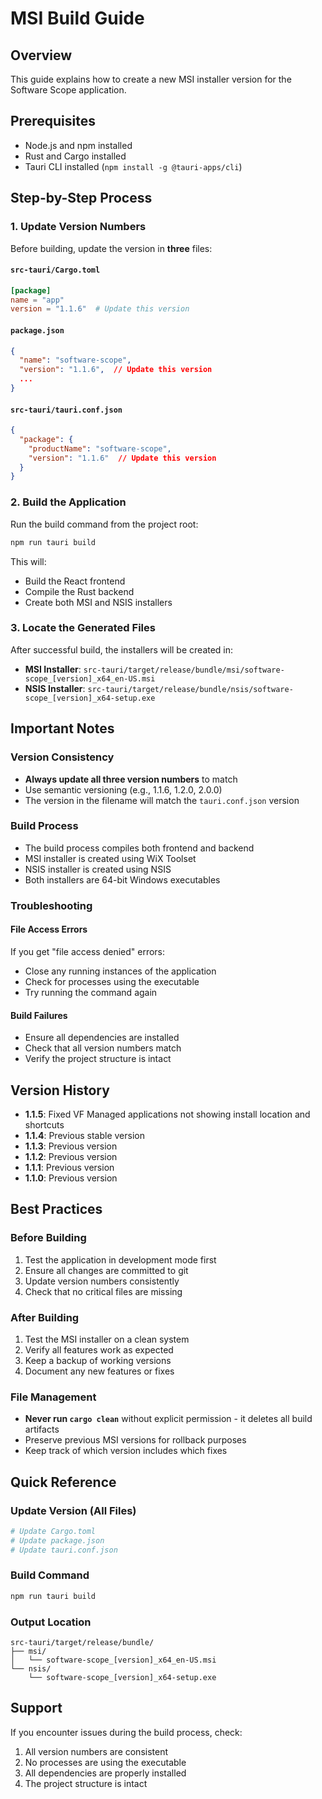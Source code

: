 # MSI Build Guide

## Overview
This guide explains how to create a new MSI installer version for the Software Scope application.

## Prerequisites
- Node.js and npm installed
- Rust and Cargo installed
- Tauri CLI installed (`npm install -g @tauri-apps/cli`)

## Step-by-Step Process

### 1. Update Version Numbers
Before building, update the version in **three** files:

#### `src-tauri/Cargo.toml`
```toml
[package]
name = "app"
version = "1.1.6"  # Update this version
```

#### `package.json`
```json
{
  "name": "software-scope",
  "version": "1.1.6",  // Update this version
  ...
}
```

#### `src-tauri/tauri.conf.json`
```json
{
  "package": {
    "productName": "software-scope",
    "version": "1.1.6"  // Update this version
  }
}
```

### 2. Build the Application
Run the build command from the project root:

```bash
npm run tauri build
```

This will:
- Build the React frontend
- Compile the Rust backend
- Create both MSI and NSIS installers

### 3. Locate the Generated Files
After successful build, the installers will be created in:

- **MSI Installer**: `src-tauri/target/release/bundle/msi/software-scope_[version]_x64_en-US.msi`
- **NSIS Installer**: `src-tauri/target/release/bundle/nsis/software-scope_[version]_x64-setup.exe`

## Important Notes

### Version Consistency
- **Always update all three version numbers** to match
- Use semantic versioning (e.g., 1.1.6, 1.2.0, 2.0.0)
- The version in the filename will match the `tauri.conf.json` version

### Build Process
- The build process compiles both frontend and backend
- MSI installer is created using WiX Toolset
- NSIS installer is created using NSIS
- Both installers are 64-bit Windows executables

### Troubleshooting

#### File Access Errors
If you get "file access denied" errors:
- Close any running instances of the application
- Check for processes using the executable
- Try running the command again

#### Build Failures
- Ensure all dependencies are installed
- Check that all version numbers match
- Verify the project structure is intact

## Version History
- **1.1.5**: Fixed VF Managed applications not showing install location and shortcuts
- **1.1.4**: Previous stable version
- **1.1.3**: Previous version
- **1.1.2**: Previous version
- **1.1.1**: Previous version
- **1.1.0**: Previous version

## Best Practices

### Before Building
1. Test the application in development mode first
2. Ensure all changes are committed to git
3. Update version numbers consistently
4. Check that no critical files are missing

### After Building
1. Test the MSI installer on a clean system
2. Verify all features work as expected
3. Keep a backup of working versions
4. Document any new features or fixes

### File Management
- **Never run `cargo clean`** without explicit permission - it deletes all build artifacts
- Preserve previous MSI versions for rollback purposes
- Keep track of which version includes which fixes

## Quick Reference

### Update Version (All Files)
```bash
# Update Cargo.toml
# Update package.json  
# Update tauri.conf.json
```

### Build Command
```bash
npm run tauri build
```

### Output Location
```
src-tauri/target/release/bundle/
├── msi/
│   └── software-scope_[version]_x64_en-US.msi
└── nsis/
    └── software-scope_[version]_x64-setup.exe
```

## Support
If you encounter issues during the build process, check:
1. All version numbers are consistent
2. No processes are using the executable
3. All dependencies are properly installed
4. The project structure is intact
